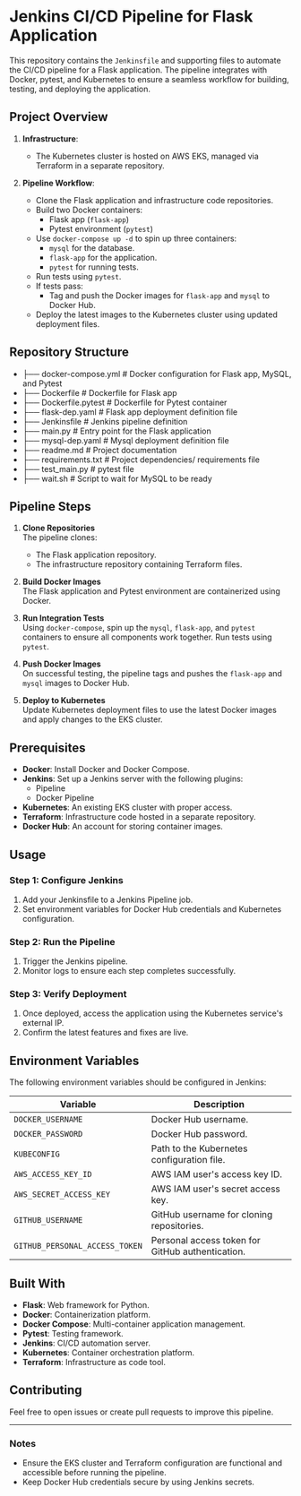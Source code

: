# Jenkins CI/CD Pipeline for Flask Application

This repository contains the `Jenkinsfile` and supporting files to automate the CI/CD pipeline for a Flask application. The pipeline integrates with Docker, pytest, and Kubernetes to ensure a seamless workflow for building, testing, and deploying the application.

## Project Overview

1. **Infrastructure**:  
   - The Kubernetes cluster is hosted on AWS EKS, managed via Terraform in a separate repository.

2. **Pipeline Workflow**:  
   - Clone the Flask application and infrastructure code repositories.
   - Build two Docker containers:
     - Flask app (`flask-app`)
     - Pytest environment (`pytest`)
   - Use `docker-compose up -d` to spin up three containers:
     - `mysql` for the database.
     - `flask-app` for the application.
     - `pytest` for running tests.
   - Run tests using `pytest`.
   - If tests pass:
     - Tag and push the Docker images for `flask-app` and `mysql` to Docker Hub.
   - Deploy the latest images to the Kubernetes cluster using updated deployment files.

## Repository Structure
- ├── docker-compose.yml # Docker configuration for Flask app, MySQL, and Pytest
- ├── Dockerfile # Dockerfile for Flask app 
- ├── Dockerfile.pytest # Dockerfile for Pytest container 
- ├── flask-dep.yaml # Flask app deployment definition file
- ├── Jenkinsfile # Jenkins pipeline definition 
- ├── main.py # Entry point for the Flask application 
- ├── mysql-dep.yaml # Mysql deployment definition file
- ├── readme.md # Project documentation
- ├── requirements.txt # Project dependencies/ requirements file
- ├── test_main.py # pytest file
- ├── wait.sh # Script to wait for MySQL to be ready 


## Pipeline Steps

1. **Clone Repositories**  
   The pipeline clones:
   - The Flask application repository.
   - The infrastructure repository containing Terraform files.

2. **Build Docker Images**  
   The Flask application and Pytest environment are containerized using Docker.

3. **Run Integration Tests**  
   Using `docker-compose`, spin up the `mysql`, `flask-app`, and `pytest` containers to ensure all components work together. Run tests using `pytest`.

4. **Push Docker Images**  
   On successful testing, the pipeline tags and pushes the `flask-app` and `mysql` images to Docker Hub.

5. **Deploy to Kubernetes**  
   Update Kubernetes deployment files to use the latest Docker images and apply changes to the EKS cluster.

## Prerequisites

- **Docker**: Install Docker and Docker Compose.
- **Jenkins**: Set up a Jenkins server with the following plugins:
  - Pipeline
  - Docker Pipeline
- **Kubernetes**: An existing EKS cluster with proper access.
- **Terraform**: Infrastructure code hosted in a separate repository.
- **Docker Hub**: An account for storing container images.

## Usage

### Step 1: Configure Jenkins

1. Add your Jenkinsfile to a Jenkins Pipeline job.
2. Set environment variables for Docker Hub credentials and Kubernetes configuration.

### Step 2: Run the Pipeline

1. Trigger the Jenkins pipeline.
2. Monitor logs to ensure each step completes successfully.

### Step 3: Verify Deployment

1. Once deployed, access the application using the Kubernetes service's external IP.
2. Confirm the latest features and fixes are live.

## Environment Variables

The following environment variables should be configured in Jenkins:

| Variable                | Description                             |
|-------------------------|-----------------------------------------|
| `DOCKER_USERNAME`       | Docker Hub username.                   |
| `DOCKER_PASSWORD`       | Docker Hub password.                   |
| `KUBECONFIG`            | Path to the Kubernetes configuration file. |
| `AWS_ACCESS_KEY_ID`     | AWS IAM user's access key ID.          |
| `AWS_SECRET_ACCESS_KEY` | AWS IAM user's secret access key.      |
| `GITHUB_USERNAME`       | GitHub username for cloning repositories. |
| `GITHUB_PERSONAL_ACCESS_TOKEN` | Personal access token for GitHub authentication. |

## Built With

- **Flask**: Web framework for Python.
- **Docker**: Containerization platform.
- **Docker Compose**: Multi-container application management.
- **Pytest**: Testing framework.
- **Jenkins**: CI/CD automation server.
- **Kubernetes**: Container orchestration platform.
- **Terraform**: Infrastructure as code tool.

## Contributing

Feel free to open issues or create pull requests to improve this pipeline.

---

### Notes

- Ensure the EKS cluster and Terraform configuration are functional and accessible before running the pipeline.
- Keep Docker Hub credentials secure by using Jenkins secrets.

